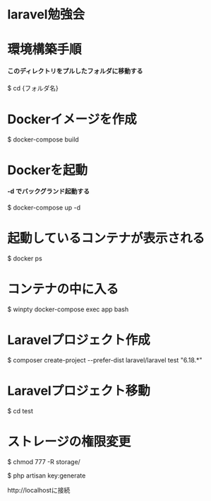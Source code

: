 # laravel勉強会
# 環境構築手順
#### このディレクトリをプルしたフォルダに移動する
$ cd {フォルダ名}

# Dockerイメージを作成
$ docker-compose build

# Dockerを起動
#### -d でバックグランド起動する
$ docker-compose up -d

# 起動しているコンテナが表示される
$ docker ps

# コンテナの中に入る
$ winpty docker-compose exec app bash

# Laravelプロジェクト作成
$ composer create-project --prefer-dist laravel/laravel test "6.18.*"

# Laravelプロジェクト移動
$ cd test

# ストレージの権限変更
$ chmod 777 -R storage/

$ php artisan key:generate

http://localhostに接続
